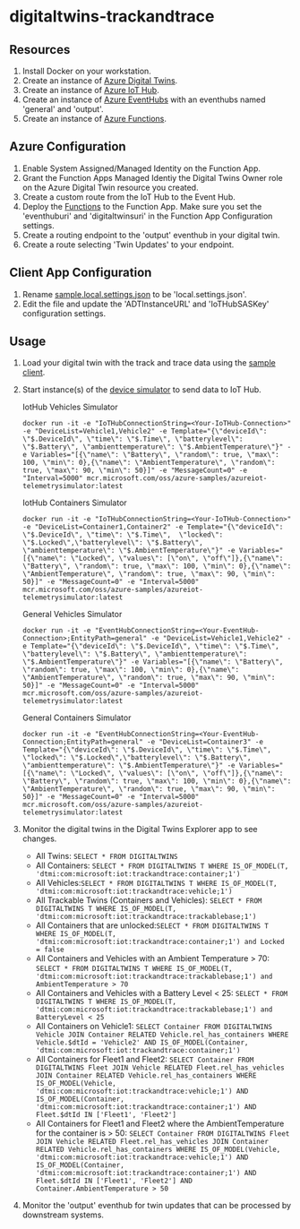 # digitaltwins-trackandtrace

## Resources
1. Install Docker on your workstation.
2. Create an instance of [Azure Digital Twins](https://ms.portal.azure.com/#create/Microsoft.DigitalTwins).
3. Create an instance of [Azure IoT Hub](https://ms.portal.azure.com/#create/Microsoft.IotHub).
4. Create an instance of [Azure EventHubs](https://ms.portal.azure.com/#create/Microsoft.EventHub) with an eventhubs named 'general' and 'output'.
5. Create an instance of [Azure Functions](https://ms.portal.azure.com/#create/Microsoft.FunctionApp).

## Azure Configuration
1. Enable System Assigned/Managed Identity on the Function App.
2. Grant the Function Apps Managed Identiy the Digital Twins Owner role on the Azure Digital Twin resource you created.
3. Create a custom route from the IoT Hub to the Event Hub.
4. Deploy the [Functions](Functions) to the Function App.  Make sure you set the 'eventhuburi' and 'digitaltwinsuri' in the Function App Configuration settings.
5. Create a routing endpoint to the 'output' eventhub in your digital twin.
6. Create a route selecting 'Twin Updates' to your endpoint.

## Client App Configuration
1. Rename [sample.local.settings.json](client/sample.local.settings.json) to be 'local.settings.json'.
2. Edit the file and update the 'ADTInstanceURL' and 'IoTHubSASKey' configuration settings.

## Usage
1. Load your digital twin with the track and trace data using the [sample client](client).
2. Start instance(s) of the [device simulator](https://docs.microsoft.com/en-us/samples/azure-samples/iot-telemetry-simulator/azure-iot-device-telemetry-simulator/) to send data to IoT Hub.

    IotHub Vehicles Simulator

    `docker run -it -e "IoTHubConnectionString=<Your-IoTHub-Connection>" -e "DeviceList=Vehicle1,Vehicle2" -e Template="{\"deviceId\": \"$.DeviceId\", \"time\": \"$.Time\", \"batterylevel\": \"$.Battery\", \"ambienttemperature\": \"$.AmbientTemperature\"}" -e Variables="[{\"name\": \"Battery\", \"random\": true, \"max\": 100, \"min\": 0},{\"name\": \"AmbientTemperature\", \"random\": true, \"max\": 90, \"min\": 50}]" -e "MessageCount=0" -e "Interval=5000" mcr.microsoft.com/oss/azure-samples/azureiot-telemetrysimulator:latest`

    IotHub Containers Simulator

    `docker run -it -e "IoTHubConnectionString=<Your-IoTHub-Connection>" -e "DeviceList=Container1,Container2" -e Template="{\"deviceId\": \"$.DeviceId\", \"time\": \"$.Time\",  \"locked\": \"$.Locked\",\"batterylevel\": \"$.Battery\", \"ambienttemperature\": \"$.AmbientTemperature\"}" -e Variables="[{\"name\": \"Locked\", \"values\": [\"on\", \"off\"]},{\"name\": \"Battery\", \"random\": true, \"max\": 100, \"min\": 0},{\"name\": \"AmbientTemperature\", \"random\": true, \"max\": 90, \"min\": 50}]" -e "MessageCount=0" -e "Interval=5000" mcr.microsoft.com/oss/azure-samples/azureiot-telemetrysimulator:latest`

    General Vehicles Simulator

    `docker run -it -e "EventHubConnectionString=<Your-EventHub-Connection>;EntityPath=general" -e "DeviceList=Vehicle1,Vehicle2" -e Template="{\"deviceId\": \"$.DeviceId\", \"time\": \"$.Time\", \"batterylevel\": \"$.Battery\", \"ambienttemperature\": \"$.AmbientTemperature\"}" -e Variables="[{\"name\": \"Battery\", \"random\": true, \"max\": 100, \"min\": 0},{\"name\": \"AmbientTemperature\", \"random\": true, \"max\": 90, \"min\": 50}]" -e "MessageCount=0" -e "Interval=5000" mcr.microsoft.com/oss/azure-samples/azureiot-telemetrysimulator:latest`

    General Containers Simulator

    `docker run -it -e "EventHubConnectionString=<Your-EventHub-Connection;EntityPath=general" -e "DeviceList=Container3" -e Template="{\"deviceId\": \"$.DeviceId\", \"time\": \"$.Time\",  \"locked\": \"$.Locked\",\"batterylevel\": \"$.Battery\", \"ambienttemperature\": \"$.AmbientTemperature\"}" -e Variables="[{\"name\": \"Locked\", \"values\": [\"on\", \"off\"]},{\"name\": \"Battery\", \"random\": true, \"max\": 100, \"min\": 0},{\"name\": \"AmbientTemperature\", \"random\": true, \"max\": 90, \"min\": 50}]" -e "MessageCount=0" -e "Interval=5000" mcr.microsoft.com/oss/azure-samples/azureiot-telemetrysimulator:latest`

3. Monitor the digital twins in the Digital Twins Explorer app to see changes.
   * All Twins: `SELECT * FROM DIGITALTWINS`
   * All Containers: `SELECT * FROM DIGITALTWINS T WHERE IS_OF_MODEL(T, 'dtmi:com:microsoft:iot:trackandtrace:container;1')`
   * All Vehicles:`SELECT * FROM DIGITALTWINS T WHERE IS_OF_MODEL(T, 'dtmi:com:microsoft:iot:trackandtrace:vehicle;1')`
   * All Trackable Twins (Containers and Vehicles): `SELECT * FROM DIGITALTWINS T WHERE IS_OF_MODEL(T, 'dtmi:com:microsoft:iot:trackandtrace:trackablebase;1')`
   * All Containers that are unlocked:`SELECT * FROM DIGITALTWINS T WHERE IS_OF_MODEL(T, 'dtmi:com:microsoft:iot:trackandtrace:container;1') and Locked = false`
   * All Containers and Vehicles with an Ambient Temperature > 70: `SELECT * FROM DIGITALTWINS T WHERE IS_OF_MODEL(T, 'dtmi:com:microsoft:iot:trackandtrace:trackablebase;1') and AmbientTemperature > 70`
   * All Containers and Vehicles with a Battery Level < 25: `SELECT * FROM DIGITALTWINS T WHERE IS_OF_MODEL(T, 'dtmi:com:microsoft:iot:trackandtrace:trackablebase;1') and BatteryLevel < 25`
   * All Containers on Vehicle1: `SELECT Container FROM DIGITALTWINS Vehicle JOIN Container RELATED Vehicle.rel_has_containers WHERE Vehicle.$dtId = 'Vehicle2' AND IS_OF_MODEL(Container, 'dtmi:com:microsoft:iot:trackandtrace:container;1')`
   * All Containers for Fleet1 and Fleet2: `SELECT Container FROM DIGITALTWINS Fleet JOIN Vehicle RELATED Fleet.rel_has_vehicles JOIN Container RELATED Vehicle.rel_has_containers WHERE IS_OF_MODEL(Vehicle, 'dtmi:com:microsoft:iot:trackandtrace:vehicle;1') AND IS_OF_MODEL(Container, 'dtmi:com:microsoft:iot:trackandtrace:container;1') AND Fleet.$dtId IN ['Fleet1', 'Fleet2']`
   * All Containers for Fleet1 and Fleet2 where the AmbientTemperature for the container is > 50: `SELECT Container FROM DIGITALTWINS Fleet JOIN Vehicle RELATED Fleet.rel_has_vehicles JOIN Container RELATED Vehicle.rel_has_containers WHERE IS_OF_MODEL(Vehicle, 'dtmi:com:microsoft:iot:trackandtrace:vehicle;1') AND IS_OF_MODEL(Container, 'dtmi:com:microsoft:iot:trackandtrace:container;1') AND Fleet.$dtId IN ['Fleet1', 'Fleet2'] AND Container.AmbientTemperature > 50`

4. Monitor the 'output' eventhub for twin updates that can be processed by downstream systems.